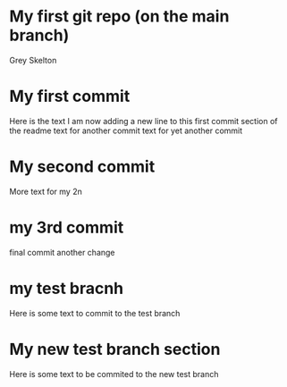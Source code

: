 My first git repo (on the main branch)
================
Grey Skelton

# My first commit

Here is the text I am now adding a new line to this first commit section
of the readme text for another commit text for yet another commit

# My second commit

More text for my 2n

# my 3rd commit

final commit another change

# my test bracnh

Here is some text to commit to the test branch

# My new test branch section

Here is some text to be commited to the new test branch
